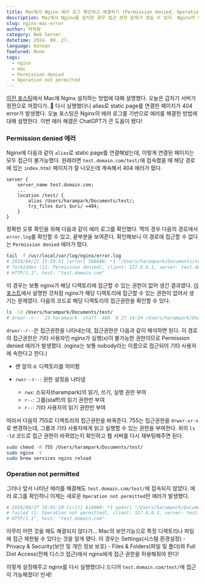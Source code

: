```yaml
---
title: Mac에서 Nginx 에러 로그 확인하고 해결하기 (Permission denied, Operation not permitted)
description: Mac에서 Nginx를 설치한 경우 접근 권한 문제가 생길 수 있다. Nginx의 에러 로그를 기반으로 에러를 해결한 방법에 대해 설명한다.
slug: nginx-mac-error
author: 박하람
category: Web Server
datetime: 2024. 08. 27.
language: Korean
featured: None
tags:
  - nginx
  - mac
  - Permission denied
  - Operation not permitted
---
```


[이전 포스팅](/blog/nginx-mac-install)에서 Mac에 Nginx 설치하는 방법에 대해 설명했다. 오늘은 갑자기 서버가 정전으로 꺼졌다가..🥲 다시 실행했더니 alias로 static page를 연결한 페이지가 404 error가 발생했다. 오늘 포스팅은 Nginx의 에러 로그를 기반으로 에러를 해결한 방법에 대해 설명한다. 이번 에러 해결은 ChatGPT가 큰 도움이 됐다!

### Permission denied 에러

Nginx에 다음과 같이 `alias`로 static page를 연결해놨는데, 이렇게 연결된 페이지는 모두 접근이 불가능했다. 원래라면 `test.domain.com/test/`에 접속했을 때 해당 경로에 있는 `index.html` 페이지가 잘 나오는데 계속해서 404 에러가 떴다.

```nginx
server {
    server_name test.domain.com;
    ...
    location /test/ {
        alias /Users/harampark/Documents/test/;
        try_files $uri $uri/ =404;
    }
}
```

정확한 오류 확인을 위해 다음과 같이 에러 로그를 확인했다. 맥의 경우 다음의 경로에서 `error.log`를 확인할 수 있고, 끝부분을 보여준다. 확인해보니 이 경로에 접근할 수 없다는 `Permission denied` 에러가 떴다.

```bash
tail -f /usr/local/var/log/nginx/error.log
# 2024/08/27 15:59:51 [error] 5886#0: *1 "/Users/harampark/Documents/test/index.html" is
# forbidden (13: Permission denied), client: 127.0.0.1, server: test.domain.com, request: "GET /test/
# HTTP/1.1", host: "test.domain.com"
```

이 경우는 보통 nginx가 해당 디렉토리에 접근할 수 있는 권한이 없어 생긴 결과였다. [이 포스트](https://velog.io/@lua_aw/macOS-nginx%EB%A1%9C-%EC%9B%B9%EC%84%9C%EB%B2%84-%EB%9D%84%EC%9A%B0%EA%B8%B0)에서 설명한 것처럼 nginx가 해당 디렉토리에 접근할 수 있는 권한이 없어서 생기는 문제였다. 다음의 코드로 해당 디렉토리의 접근권한을 확인할 수 있다.

```bash
ls -ld /Users/harampark/Documents/test/
# drwxr--r--  15 harampark  staff  480  8 27 14:24 /Users/harampark/Documents/test/
```

`drwxr--r--`은 접근권한을 나타내는데, 접근권한은 다음과 같이 해석하면 된다. 이 경로의 접근권한은 기타 사용자인 nginx가 실행(x)이 불가능한 권한이므로 Permission denied 에러가 발생했다. (nginx는 보통 nobody라는 이름으로 접근되어 기타 사용자에 속한다고 한다.)

- 맨 앞의 `d`: 디렉토리를 의미함
- `rwxr--r--`: 권한 설정을 나타냄

  - `rwx`: 소유자(harampark)의 읽기, 쓰기, 실행 권한 부여
  - `r--`: 그룹(staff)의 읽기 권한만 부여
  - `r--`: 기타 사용자의 읽기 권한만 부여

따라서 다음의 755로 디렉토리의 접근권한을 바꿔준다. 755는 접근권한을 `drwxr-xr-x`로 변경하는데, 그룹과 기타 사용자에게 읽고 실행할 수 있는 권한을 부여한다. 위의 `ls -ld` 코드로 접근 권한이 바뀌었는지 확인하고 웹 서버를 다시 재부팅해주면 된다.

```bash
sudo chmod -R 755 /Users/harampark/Documents/test/
sudo nginx -t
sudo brew services nginx reload
```

### Operation not permitted

그러나 앞서 나타난 에러를 해결해도 `test.domain.com/test/`에 접속되지 않았다. 에러 로그를 확인하니 이제는 새로운 `Operation not permitted`란 에러가 발생했다.

```bash
# 2024/08/27 16:01:10 [crit] 6160#0: *1 open() "/Users/harampark/Documents/test/index.html"
# failed (1: Operation not permitted), client: 127.0.0.1, server: test.domain.com, request: "GET /test/
# HTTP/1.1", host: "test.domain.com"
```

아무리 어떤 것을 해도 해결되지 않다가... Mac의 보안기능으로 특정 디렉토리나 파일에 접근 제한될 수 있다는 것을 알게 됐다. 이 경우는 Settings(시스템 환경설정) - Privacy & Security(보안 및 개인 정보 보호) - Files & Folders(파일 및 폴더)와 Full Dist Access(전체 디스크 접근)에서 nginx에게 접근 권한을 허용해줘야 한다!

이렇게 설정해주고 nginx를 다시 실행했더니 드디어 `test.domain.com/test/`에 접근이 가능해졌다! 만세!
